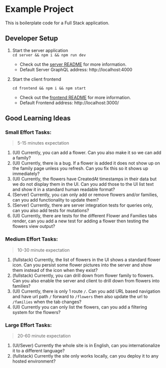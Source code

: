 # Example Project
This is boilerplate code for a Full Stack application.

## Developer Setup
1. Start the server application   
    `cd server && npm i && npm run dev`
    - Check out the [server README](./server/README.md) for more information.
    - Default Server GraphQL address: http://localhost:4000
    
2. Start the client frontend

    `cd frontend && npm i && npm start`
    - Check out the [frontend README](./frontend/README.md) for more information.
    - Default Frontend address: http://localhost:3000/



## Good Learning Ideas

### Small Effort Tasks:
> 5-15 minutes expectation
1. (UI) Currently, you can add a flower.  Can you also make it so we can add a family?
2. (UI) Currently, there is a bug. If a flower is added it does not show up on the family page unless you refresh. Can you fix this so it shows up immediately?
3. (UI) Currently, the flowers have CreatedAt timestamps in their data but we do not display them in the UI. Can you add those to the UI list text and show it in a standard human readable format?
4. (Server) Currently, you can only add or remove flowers and/or families, can you add functionality to update them?
5. (Server) Currently, there are server integration tests for queries only, can you also add tests for mutations?
6. (UI) Currently, there are tests for the different Flower and Families tabs render, can you add a new test for adding a flower then testing the flowers view output?

### Medium Effort Tasks:
> 10-30 minute expectation
1. (fullstack) Currently, the list of flowers in the UI shows a standard flower icon.  Can you persist some flower pictures into the server and show them instead of the icon when they exist? 
2. (fullstack) Currently, you can drill down from flower family to flowers. Can you also enable the server and client to drill down from flowers into families?
3. (UI) Currently, there is only 1 route `/`. Can you add URL based navigation and have url path `/` forward to `/flowers` then also update the url to `/families` when the tab changes?
4. (UI) Currently you can only list the flowers, can you add a filtering system for the flowers?

### Large Effort Tasks:
> 20-60 minute expectation
1. (UI/Sever) Currently the whole site is in English, can you internationalize it to a different language?
2. (fullstack) Currently the site only works locally, can you deploy it to any hosted environment?

